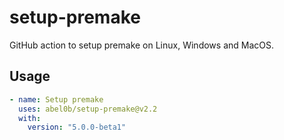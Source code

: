 # setup-premake
GitHub action to setup premake on Linux, Windows and MacOS.

## Usage
```yaml
- name: Setup premake
  uses: abel0b/setup-premake@v2.2
  with:
    version: "5.0.0-beta1"
```
